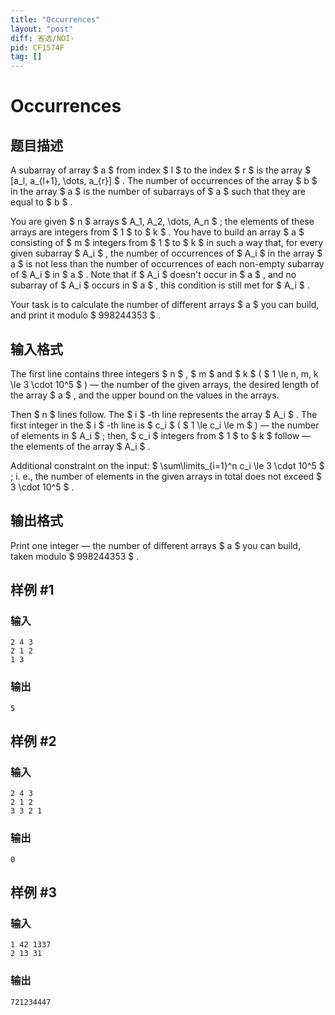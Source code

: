 ```yaml
---
title: "Occurrences"
layout: "post"
diff: 省选/NOI-
pid: CF1574F
tag: []
---
```


# Occurrences

## 题目描述

A subarray of array $ a $ from index $ l $ to the index $ r $ is the array $ [a_l, a_{l+1}, \dots, a_{r}] $ . The number of occurrences of the array $ b $ in the array $ a $ is the number of subarrays of $ a $ such that they are equal to $ b $ .

You are given $ n $ arrays $ A_1, A_2, \dots, A_n $ ; the elements of these arrays are integers from $ 1 $ to $ k $ . You have to build an array $ a $ consisting of $ m $ integers from $ 1 $ to $ k $ in such a way that, for every given subarray $ A_i $ , the number of occurrences of $ A_i $ in the array $ a $ is not less than the number of occurrences of each non-empty subarray of $ A_i $ in $ a $ . Note that if $ A_i $ doesn't occur in $ a $ , and no subarray of $ A_i $ occurs in $ a $ , this condition is still met for $ A_i $ .

Your task is to calculate the number of different arrays $ a $ you can build, and print it modulo $ 998244353 $ .

## 输入格式

The first line contains three integers $ n $ , $ m $ and $ k $ ( $ 1 \le n, m, k \le 3 \cdot 10^5 $ ) — the number of the given arrays, the desired length of the array $ a $ , and the upper bound on the values in the arrays.

Then $ n $ lines follow. The $ i $ -th line represents the array $ A_i $ . The first integer in the $ i $ -th line is $ c_i $ ( $ 1 \le c_i \le m $ ) — the number of elements in $ A_i $ ; then, $ c_i $ integers from $ 1 $ to $ k $ follow — the elements of the array $ A_i $ .

Additional constraint on the input: $ \sum\limits_{i=1}^n c_i \le 3 \cdot 10^5 $ ; i. e., the number of elements in the given arrays in total does not exceed $ 3 \cdot 10^5 $ .

## 输出格式

Print one integer — the number of different arrays $ a $ you can build, taken modulo $ 998244353 $ .

## 样例 #1

### 输入

```
2 4 3
2 1 2
1 3
```

### 输出

```
5
```

## 样例 #2

### 输入

```
2 4 3
2 1 2
3 3 2 1
```

### 输出

```
0
```

## 样例 #3

### 输入

```
1 42 1337
2 13 31
```

### 输出

```
721234447
```

